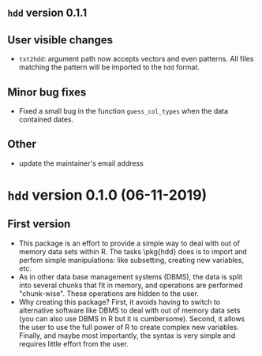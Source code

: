 
## `hdd` version 0.1.1

## User visible changes

 - `txt2hdd`: argument path now accepts vectors and even patterns. All files matching the pattern will be imported to the `hdd` format.

## Minor bug fixes

 - Fixed a small bug in the function `guess_col_types` when the data contained dates.
 
## Other

- update the maintainer's email address

# `hdd` version 0.1.0 (06-11-2019)

## First version

- This package is an effort to provide a simple way to deal with out of memory data sets within R. The tasks \pkg{hdd} does is to import and perfom simple manipulations: like subsetting, creating new variables, etc.
- As in other data base management systems (DBMS), the data is split into several chunks that fit in memory, and operations are performed "chunk-wise". These operations are hidden to the user.
- Why creating this package? First, it avoids having to switch to alternative software like DBMS to deal with out of memory data sets (you can also use DBMS in R but it is cumbersome). Second, it allows the user to use the full power of R to create complex new variables. Finally, and maybe most importantly, the syntax is very simple and requires little effort from the user.

